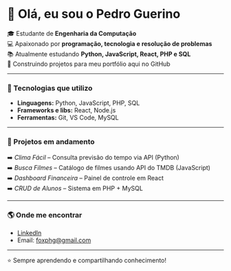 # 👋 Olá, eu sou o Pedro Guerino  

🎓 Estudante de **Engenharia da Computação**  
💻 Apaixonado por **programação, tecnologia e resolução de problemas**  
📚 Atualmente estudando **Python, JavaScript, React, PHP e SQL**  
🚀 Construindo projetos para meu portfólio aqui no GitHub  

---

### 🔧 Tecnologias que utilizo
- **Linguagens:** Python, JavaScript, PHP, SQL  
- **Frameworks e libs:** React, Node.js  
- **Ferramentas:** Git, VS Code, MySQL  

---

### 📂 Projetos em andamento
➡️ *Clima Fácil* – Consulta previsão do tempo via API (Python)  
➡️ *Busca Filmes* – Catálogo de filmes usando API do TMDB (JavaScript)  
➡️ *Dashboard Financeira* – Painel de controle em React  
➡️ *CRUD de Alunos* – Sistema em PHP + MySQL  

---

### 🌎 Onde me encontrar
- [LinkedIn](https://www.linkedin.com/in/pedro-guerino-a991a5265/)  
- Email: foxphg@gmail.com  

---
⭐ Sempre aprendendo e compartilhando conhecimento!
